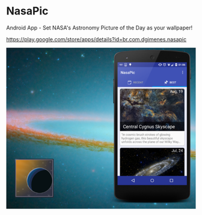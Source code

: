 # NasaPic
Android App - Set NASA's Astronomy Picture of the Day as your wallpaper! 

https://play.google.com/store/apps/details?id=br.com.dgimenes.nasapic

![NasaPic App promo image displaying main screen and icon](docs/v3/en/promo2.png)
